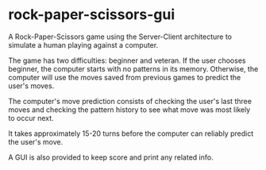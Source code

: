 # rock-paper-scissors-gui

A Rock-Paper-Scissors game using the Server-Client architecture
to simulate a human playing against a computer.

The game has two difficulties: beginner and veteran. If the user chooses beginner, the
computer starts with no patterns in its memory. Otherwise, the computer will use
the moves saved from previous games to predict the user's moves. 

The computer's move prediction consists of checking the user's last three moves and
checking the pattern history to see what move was most likely to occur next.

It takes approximately 15-20 turns before the computer can reliably predict the
user's move.

A GUI is also provided to keep score and print any related info.
